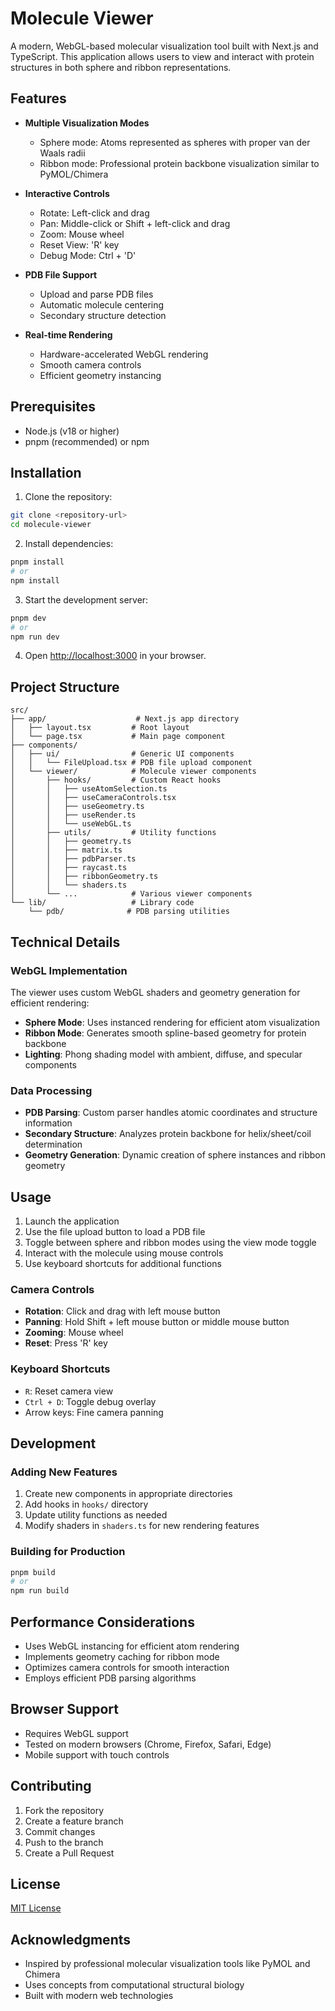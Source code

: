 # Molecule Viewer

A modern, WebGL-based molecular visualization tool built with Next.js and TypeScript. This application allows users to view and interact with protein structures in both sphere and ribbon representations.

## Features

- **Multiple Visualization Modes**
  - Sphere mode: Atoms represented as spheres with proper van der Waals radii
  - Ribbon mode: Professional protein backbone visualization similar to PyMOL/Chimera
- **Interactive Controls**

  - Rotate: Left-click and drag
  - Pan: Middle-click or Shift + left-click and drag
  - Zoom: Mouse wheel
  - Reset View: 'R' key
  - Debug Mode: Ctrl + 'D'

- **PDB File Support**

  - Upload and parse PDB files
  - Automatic molecule centering
  - Secondary structure detection

- **Real-time Rendering**
  - Hardware-accelerated WebGL rendering
  - Smooth camera controls
  - Efficient geometry instancing

## Prerequisites

- Node.js (v18 or higher)
- pnpm (recommended) or npm

## Installation

1. Clone the repository:

```bash
git clone <repository-url>
cd molecule-viewer
```

2. Install dependencies:

```bash
pnpm install
# or
npm install
```

3. Start the development server:

```bash
pnpm dev
# or
npm run dev
```

4. Open [http://localhost:3000](http://localhost:3000) in your browser.

## Project Structure

```
src/
├── app/                    # Next.js app directory
│   ├── layout.tsx         # Root layout
│   └── page.tsx           # Main page component
├── components/
│   ├── ui/                # Generic UI components
│   │   └── FileUpload.tsx # PDB file upload component
│   └── viewer/            # Molecule viewer components
│       ├── hooks/         # Custom React hooks
│       │   ├── useAtomSelection.ts
│       │   ├── useCameraControls.tsx
│       │   ├── useGeometry.ts
│       │   ├── useRender.ts
│       │   └── useWebGL.ts
│       ├── utils/         # Utility functions
│       │   ├── geometry.ts
│       │   ├── matrix.ts
│       │   ├── pdbParser.ts
│       │   ├── raycast.ts
│       │   ├── ribbonGeometry.ts
│       │   └── shaders.ts
│       └── ...            # Various viewer components
└── lib/                   # Library code
    └── pdb/              # PDB parsing utilities
```

## Technical Details

### WebGL Implementation

The viewer uses custom WebGL shaders and geometry generation for efficient rendering:

- **Sphere Mode**: Uses instanced rendering for efficient atom visualization
- **Ribbon Mode**: Generates smooth spline-based geometry for protein backbone
- **Lighting**: Phong shading model with ambient, diffuse, and specular components

### Data Processing

- **PDB Parsing**: Custom parser handles atomic coordinates and structure information
- **Secondary Structure**: Analyzes protein backbone for helix/sheet/coil determination
- **Geometry Generation**: Dynamic creation of sphere instances and ribbon geometry

## Usage

1. Launch the application
2. Use the file upload button to load a PDB file
3. Toggle between sphere and ribbon modes using the view mode toggle
4. Interact with the molecule using mouse controls
5. Use keyboard shortcuts for additional functions

### Camera Controls

- **Rotation**: Click and drag with left mouse button
- **Panning**: Hold Shift + left mouse button or middle mouse button
- **Zooming**: Mouse wheel
- **Reset**: Press 'R' key

### Keyboard Shortcuts

- `R`: Reset camera view
- `Ctrl + D`: Toggle debug overlay
- Arrow keys: Fine camera panning

## Development

### Adding New Features

1. Create new components in appropriate directories
2. Add hooks in `hooks/` directory
3. Update utility functions as needed
4. Modify shaders in `shaders.ts` for new rendering features

### Building for Production

```bash
pnpm build
# or
npm run build
```

## Performance Considerations

- Uses WebGL instancing for efficient atom rendering
- Implements geometry caching for ribbon mode
- Optimizes camera controls for smooth interaction
- Employs efficient PDB parsing algorithms

## Browser Support

- Requires WebGL support
- Tested on modern browsers (Chrome, Firefox, Safari, Edge)
- Mobile support with touch controls

## Contributing

1. Fork the repository
2. Create a feature branch
3. Commit changes
4. Push to the branch
5. Create a Pull Request

## License

[MIT License](LICENSE)

## Acknowledgments

- Inspired by professional molecular visualization tools like PyMOL and Chimera
- Uses concepts from computational structural biology
- Built with modern web technologies
